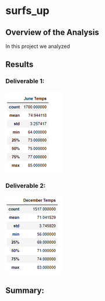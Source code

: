 # surfs_up

## Overview of the Analysis

In this project we analyzed


## Results

### Deliverable 1:


![This is an image](/resources/june_temps.png)


### Deliverable 2: 

![This is an image](/resources/dec_temps.png)

## Summary:
